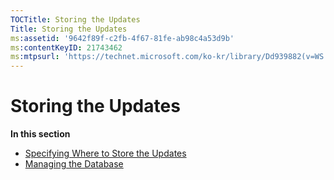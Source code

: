 ```yaml
---
TOCTitle: Storing the Updates
Title: Storing the Updates
ms:assetid: '9642f89f-c2fb-4f67-81fe-ab98c4a53d9b'
ms:contentKeyID: 21743462
ms:mtpsurl: 'https://technet.microsoft.com/ko-kr/library/Dd939882(v=WS.10)'
---
```


Storing the Updates
===================

**In this section**

-   [Specifying Where to Store the Updates](https://technet.microsoft.com/d91ad718-d826-48ce-8a6b-a8cd984b315a)
-   [Managing the Database](https://technet.microsoft.com/f9189c36-24bc-42cc-8421-7e0e60b17f45)
